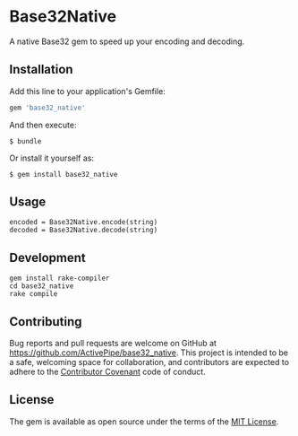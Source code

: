 # Base32Native

A native Base32 gem to speed up your encoding and decoding.

## Installation

Add this line to your application's Gemfile:

```ruby
gem 'base32_native'
```

And then execute:

    $ bundle

Or install it yourself as:

    $ gem install base32_native

## Usage

```
encoded = Base32Native.encode(string)
decoded = Base32Native.decode(string)
```

## Development

```
gem install rake-compiler
cd base32_native
rake compile
```


## Contributing

Bug reports and pull requests are welcome on GitHub at https://github.com/ActivePipe/base32_native. This project is intended to be a safe, welcoming space for collaboration, and contributors are expected to adhere to the [Contributor Covenant](http://contributor-covenant.org) code of conduct.


## License

The gem is available as open source under the terms of the [MIT License](http://opensource.org/licenses/MIT).

